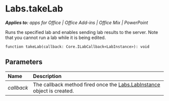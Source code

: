 
# Labs.takeLab

 _**Applies to:** apps for Office | Office Add-ins | Office Mix | PowerPoint_

Runs the specified lab and enables sending lab results to the server. Note that you cannot run a lab while it is being edited.

```
function takeLab(callback: Core.ILabCallback<LabInstance>): void
```


## Parameters


|**Name**|**Description**|
|:-----|:-----|
| _callback_|The callback method fired once the [Labs.LabInstance](../../reference/office-mix/labs.labinstance.md) object is created.|
